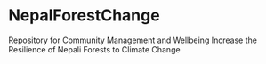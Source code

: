 # NepalForestChange
Repository for Community Management and Wellbeing Increase the Resilience of Nepali Forests to Climate Change
